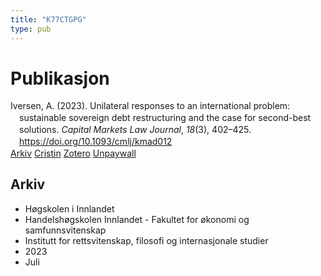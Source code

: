 ```yaml
---
title: "K77CTGPG"
type: pub
---
```

<h1>Publikasjon</h1>
<article id="csl-bib-container-K77CTGPG" class="csl-bib-container">
  <div class="csl-bib-body" style="line-height: 1.35; padding-left: 1em; text-indent:-1em;">
  <div class="csl-entry">Iversen, A. (2023). Unilateral responses to an international problem: sustainable sovereign debt restructuring and the case for second-best solutions. <i>Capital Markets Law Journal</i>, <i>18</i>(3), 402&#x2013;425. <a href="https://doi.org/10.1093/cmlj/kmad012">https://doi.org/10.1093/cmlj/kmad012</a></div>
</div>
  <div class="csl-bib-buttons">
    <a href="#taxonomy-article-K77CTGPG" class="csl-bib-button">Arkiv</a>
    <a href="https://app.cristin.no/results/show.jsf?id=2163170" alt="Cristin URL" class="csl-bib-button">Cristin</a>
    <a href="http://zotero.org/groups/5402882/items/K77CTGPG" alt="Zotero URL" class="csl-bib-button">Zotero</a>
    <a href="https://academic.oup.com/cmlj/article-pdf/18/3/402/51237082/kmad012.pdf" class="csl-bib-button">Unpaywall</a>
  </div>
  <div id="csl-bib-meta-container-K77CTGPG"></div>
</article>
<div id="csl-bib-meta-K77CTGPG" class="csl-bib-meta">
  <article id="taxonomy-article-K77CTGPG" class="taxonomy-article">
    <h1>Arkiv</h1>
    <ul>
      <li>Høgskolen i Innlandet</li>
      <li>Handelshøgskolen Innlandet - Fakultet for økonomi og samfunnsvitenskap</li>
      <li>Institutt for rettsvitenskap, filosofi og internasjonale studier</li>
      <li>2023</li>
      <li>Juli</li>
    </ul>
  </article>
</div>
